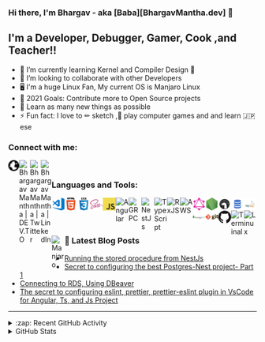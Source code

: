 ### Hi there, I'm Bhargav - aka [Baba][BhargavMantha.dev] 👋


## I'm a Developer, Debugger, Gamer, Cook ,and Teacher!!

- 🌱 I’m currently learning Kernel and Compiler Design 🤣
- 👯 I’m looking to collaborate with other Developers
- 🖥 I'm a huge Linux Fan, My current OS is Manjaro Linux
- 🥅 2021 Goals: Contribute more to Open Source projects
- 🚀 Learn as many new things as possible
- ⚡ Fun fact: I love to ✏ sketch ,🌠 play computer games and and learn 🇯🇵 ese

### Connect with me:

[<img align="left" alt="BhargavMantha.dev" width="22px" src="https://raw.githubusercontent.com/iconic/open-iconic/master/svg/globe.svg" />][website]
[<img align="left" alt="BhargavMantha | DEV.TO" width="22px" src="https://cdn.worldvectorlogo.com/logos/devto.svg" />][Devto]
[<img align="left" alt="BhargavMantha | Twitter" width="22px" src="https://cdn.jsdelivr.net/npm/simple-icons@v3/icons/twitter.svg" />][twitter]
[<img align="left" alt="BhargavMantha | LinkedIn" width="22px" src="https://cdn.jsdelivr.net/npm/simple-icons@v3/icons/linkedin.svg" />][linkedin]

<br />

### Languages and Tools:

<img align="left" alt="Visual Studio Code" width="26px" src="https://raw.githubusercontent.com/github/explore/80688e429a7d4ef2fca1e82350fe8e3517d3494d/topics/visual-studio-code/visual-studio-code.png" />
<img align="left" alt="HTML5" width="26px" src="https://raw.githubusercontent.com/github/explore/80688e429a7d4ef2fca1e82350fe8e3517d3494d/topics/html/html.png" />
<img align="left" alt="CSS3" width="26px" src="https://raw.githubusercontent.com/github/explore/80688e429a7d4ef2fca1e82350fe8e3517d3494d/topics/css/css.png" />
<img align="left" alt="Sass" width="26px" src="https://raw.githubusercontent.com/github/explore/80688e429a7d4ef2fca1e82350fe8e3517d3494d/topics/sass/sass.png" />
<img align="left" alt="JavaScript" width="26px" src="https://raw.githubusercontent.com/github/explore/80688e429a7d4ef2fca1e82350fe8e3517d3494d/topics/javascript/javascript.png" />
<img align="left" alt="Angular" width="26px" src="https://cdn.worldvectorlogo.com/logos/angular-icon.svg" />
<img align="left" alt="GRPC" width="26px" src="https://grpc.io/img/logos/grpc-icon-color.png" />
<img align="left" alt="NestJs" width="26px" src="https://cdn.dribbble.com/users/808903/screenshots/3831862/dribbble_szablon__1_1.png" />
<img align="left" alt="TypeScript" width="26px" src="https://cdn.iconscout.com/icon/free/png-512/typescript-1174965.png" />
<img align="left" alt="RxJS" width="26px" src="https://miro.medium.com/max/1200/1*hj71wy_fVD1qIG8q9mnPjg.png" />
<img align="left" alt="AWS" width="26px" src="https://upload.wikimedia.org/wikipedia/commons/thumb/9/93/Amazon_Web_Services_Logo.svg/1024px-Amazon_Web_Services_Logo.svg.png" />
<img align="left" alt="GraphQL" width="26px" src="https://raw.githubusercontent.com/github/explore/80688e429a7d4ef2fca1e82350fe8e3517d3494d/topics/graphql/graphql.png" />
<img align="left" alt="Node.js" width="26px" src="https://raw.githubusercontent.com/github/explore/80688e429a7d4ef2fca1e82350fe8e3517d3494d/topics/nodejs/nodejs.png" />
<img align="left" alt="Deno" width="26px" src="https://raw.githubusercontent.com/github/explore/361e2821e2dea67711cde99c9c40ed357061cf27/topics/deno/deno.png" />
<img align="left" alt="SQL" width="26px" src="https://raw.githubusercontent.com/github/explore/80688e429a7d4ef2fca1e82350fe8e3517d3494d/topics/sql/sql.png" />
<img align="left" alt="MySQL" width="26px" src="https://raw.githubusercontent.com/github/explore/80688e429a7d4ef2fca1e82350fe8e3517d3494d/topics/mysql/mysql.png" />
<img align="left" alt="MongoDB" width="26px" src="https://raw.githubusercontent.com/github/explore/80688e429a7d4ef2fca1e82350fe8e3517d3494d/topics/mongodb/mongodb.png" />
<img align="left" alt="Git" width="26px" src="https://raw.githubusercontent.com/github/explore/80688e429a7d4ef2fca1e82350fe8e3517d3494d/topics/git/git.png" />
<img align="left" alt="GitHub" width="26px" src="https://raw.githubusercontent.com/github/explore/78df643247d429f6cc873026c0622819ad797942/topics/github/github.png" />
<img align="left" alt="Terminal" width="26px" src="https://cdn.dribbble.com/users/593486/screenshots/3598699/1024.jpg?compress=1&resize=400x300" />
<img align="left" alt="Linux" width="26px" src="https://cdn.freebiesupply.com/images/thumbs/2x/linux-logo.png" />
<img align="left" alt="Manjaro" width="26px" src="https://cdn.freelogovectors.net/wp-content/uploads/2019/03/Manjarologo.png" />


<br />
<br />

### 📕 Latest Blog Posts

<!-- BLOG-POST-LIST:START -->
- [Running the stored procedure from NestJs](https://dev.to/bhargavmantha/running-the-stored-procedure-from-nestjs-gj0)
- [Secret to configuring the best Postgres-Nest project- Part 1](https://dev.to/bhargavmantha/secret-to-configuring-the-best-postgres-nest-project-part-1-42n4)
- [Connecting to RDS, Using DBeaver](https://dev.to/bhargavmantha/connecting-to-rds-using-dbaver-nni)
- [The secret to configuring eslint, prettier, prettier-eslint plugin in VsCode for Angular, Ts, and Js Project](https://dev.to/bhargavmantha/the-secret-to-configuring-eslint-prettier-prettier-eslint-plugin-in-vscode-for-angular-ts-and-js-project-51la)
<!-- BLOG-POST-LIST:END -->

---

<details>
  <summary>:zap: Recent GitHub Activity</summary>
  
<!--START_SECTION:activity-->
1. 🗣 Commented on [#2](https://github.com/codeSTACKr/portfolio-sass/issues/2) in [codeSTACKr/portfolio-sass](https://github.com/codeSTACKr/portfolio-sass)
2. ❗️ Closed issue [#2](https://github.com/codeSTACKr/portfolio-sass/issues/2) in [codeSTACKr/portfolio-sass](https://github.com/codeSTACKr/portfolio-sass)
3. ❌ Closed PR [#11](https://github.com/codeSTACKr/free-developer-resources/pull/11) in [codeSTACKr/free-developer-resources](https://github.com/codeSTACKr/free-developer-resources)
4. 🗣 Commented on [#11](https://github.com/codeSTACKr/free-developer-resources/issues/11) in [codeSTACKr/free-developer-resources](https://github.com/codeSTACKr/free-developer-resources)
5. 🎉 Merged PR [#10](https://github.com/codeSTACKr/free-developer-resources/pull/10) in [codeSTACKr/free-developer-resources](https://github.com/codeSTACKr/free-developer-resources)
<!--END_SECTION:activity-->

</details>

<details>
  <summary>GitHub Stats</summary>

  <img align="left" alt="Bhargav's GitHub Stats" src="https://github-readme-stats.vercel.app/api?username=BhargavMantha&show_icons=true&hide_border=true" />

</details>

[website]: https://BhargavMantha.dev
[twitter]: https://twitter.com/ManthaBhargav
[linkedin]: https://www.linkedin.com/in/bhargav-mantha/
[devto]: https://dev.to/bhargavmantha